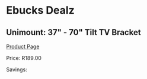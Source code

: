 
# Ebucks Dealz
## Unimount: 37" - 70" Tilt TV Bracket
[Product Page](https://www.ebucks.com/web/shop/productSelected.do?prodId=681195526&catId=365589006)

Price: R189.00

Savings: 


	